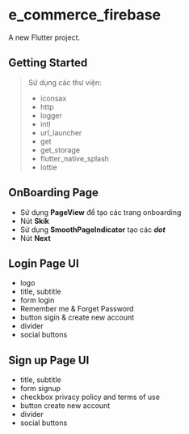 # e_commerce_firebase

A new Flutter project.

## Getting Started

>Sử dụng các thư viện:
> - iconsax
> - http
> - logger
> - intl
> - url_launcher
> - get
> - get_storage
> - flutter_native_splash
> - lottie
## OnBoarding Page
- Sử dụng **PageView** để tạo các trang onboarding
- Nút **Skik**
- Sử dụng **SmoothPageIndicator** tạo các ***dot***
- Nút **Next**
## Login Page UI
- logo
- title, subtitle
- form login
- Remember me & Forget Password
- button sigin & create new account
- divider
- social buttons
## Sign up Page UI
- title, subtitle
- form signup
- checkbox privacy policy and terms of use
- button create new account
- divider
- social buttons
